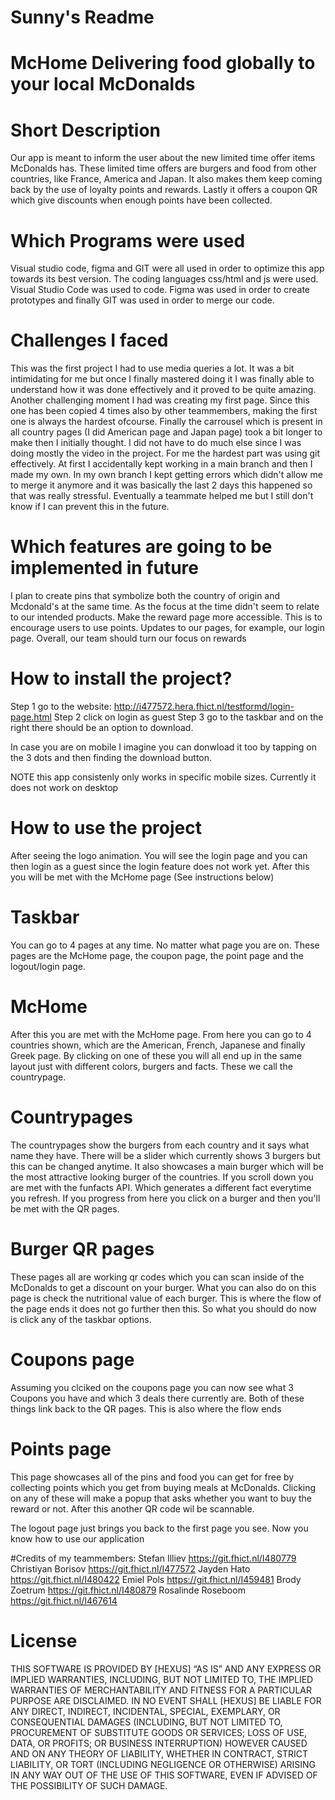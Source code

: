 # Sunny's Readme
# McHome Delivering food globally to your local McDonalds

# Short Description
Our app is meant to inform the user about the new limited time offer items McDonalds has. These limited time offers are burgers and food from other countries, like France, America and Japan. It also makes them keep coming back by the use of loyalty points and rewards. Lastly it offers a coupon QR which give discounts when enough points have been collected.

# Which Programs were used
Visual studio code, figma and GIT were all used in order to optimize this app towards its best version. The coding languages css/html and js were used. Visual Studio Code was used to code. Figma was used in order to create prototypes and finally GIT was used in order to merge our code. 

# Challenges I faced
This was the first project I had to use media queries a lot. It was a bit intimidating for me but once I finally mastered doing it I was finally able to understand how it was done effectively and it proved to be quite amazing. 
Another challenging moment I had was creating my first page. Since this one has been copied 4 times also by other teammembers, making the first one is always the hardest ofcourse. Finally the carrousel which is present in all country pages (I did American page and Japan page) took a bit longer to make then I initially thought. I did not have to do much else since I was doing mostly the video in the project. For me the hardest part was using git effectively. At first I accidentally kept working in a main branch and then I made my own. In my own branch I kept getting errors which didn't allow me to merge it anymore and it was basically the last 2 days this happened so that was really stressful. Eventually a teammate helped me but I still don't know if I can prevent this in the future. 

# Which features are going to be implemented in future
I plan to create pins that symbolize both the country of origin and Mcdonald's at the same time. As the focus at the time didn't seem to relate to our intended products. Make the reward page more accessible. This is to encourage users to use points. Updates to our pages, for example, our login page.  Overall, our team should turn our focus on rewards

# How to install the project?
Step 1 go to the website: http://i477572.hera.fhict.nl/testformd/login-page.html
Step 2 click on login as guest
Step 3 go to the taskbar and on the right there should be an option to download.

In case you are on mobile I imagine you can donwload it too by tapping on the 3 dots and then finding the download button. 

NOTE this app consistenly only works in specific mobile sizes. Currently it does not work on desktop

# How to use the project
After seeing the logo animation. You will see the login page and you can then login as a guest since the login feature does not work yet. After this you will be met with the McHome page (See instructions below)

# Taskbar
You can go to 4 pages at any time. No matter what page you are on. These pages are the McHome page, the coupon page, the point page and the logout/login page. 

# McHome
After this you are met with the McHome page. From here you can go to 4 countries shown, which are the American, French, Japanese and finally Greek page. By clicking on one of these you will all end up in the same layout just with different colors, burgers and facts. These we call the countrypage. 

# Countrypages
The countrypages show the burgers from each country and it says what name they have. There will be a slider which currently shows 3 burgers but this can be changed anytime. It also showcases a main burger which will be the most attractive looking burger of the countries. If you scroll down you are met with the funfacts API. Which generates a different fact everytime you refresh. If you progress from here you click on a burger and then you'll be met with the QR pages.

# Burger QR pages
These pages all are working qr codes which you can scan inside of the McDonalds to get a discount on your burger. What you can also do on this page is check the nutritional value of each burger. This is where the flow of the page ends it does not go further then this. So what you should do now is click any of the taskbar options.

# Coupons page
Assuming you clciked on the coupons page you can now see what 3 Coupons you have and which 3 deals there currently are. Both of these things link back to the QR pages. This is also where the flow ends

# Points page
This page showcases all of the pins and food you can get for free by collecting points which you get from buying meals at McDonalds. Clicking on any of these will make a popup that asks whether you want to buy the reward or not. After this another QR code wil be scannable.

The logout page just brings you back to the first page you see.
Now you know how to use our application

#Credits of my teammembers:
Stefan Illiev https://git.fhict.nl/I480779
Christiyan Borisov https://git.fhict.nl/I477572
Jayden Hato https://git.fhict.nl/I480422
Emiel Pols https://git.fhict.nl/I459481
Brody Zoetrum https://git.fhict.nl/I480879
Rosalinde Roseboom https://git.fhict.nl/I467614

# License
THIS SOFTWARE IS PROVIDED BY [HEXUS] “AS IS” AND ANY EXPRESS OR IMPLIED WARRANTIES, INCLUDING, BUT NOT LIMITED TO, THE IMPLIED WARRANTIES OF MERCHANTABILITY AND FITNESS FOR A PARTICULAR PURPOSE ARE DISCLAIMED. IN NO EVENT SHALL [HEXUS] BE LIABLE FOR ANY DIRECT, INDIRECT, INCIDENTAL, SPECIAL, EXEMPLARY, OR CONSEQUENTIAL DAMAGES (INCLUDING, BUT NOT LIMITED TO, PROCUREMENT OF SUBSTITUTE GOODS OR SERVICES; LOSS OF USE, DATA, OR PROFITS; OR BUSINESS INTERRUPTION) HOWEVER CAUSED AND ON ANY THEORY OF LIABILITY, WHETHER IN CONTRACT, STRICT LIABILITY, OR TORT (INCLUDING NEGLIGENCE OR OTHERWISE) ARISING IN ANY WAY OUT OF THE USE OF THIS SOFTWARE, EVEN IF ADVISED OF THE POSSIBILITY OF SUCH DAMAGE.